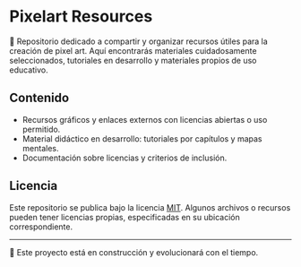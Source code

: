 # Pixelart Resources

🎨 Repositorio dedicado a compartir y organizar recursos útiles para la creación de pixel art. Aquí encontrarás materiales cuidadosamente seleccionados, tutoriales en desarrollo y materiales propios de uso educativo.

## Contenido

- Recursos gráficos y enlaces externos con licencias abiertas o uso permitido.
- Material didáctico en desarrollo: tutoriales por capítulos y mapas mentales.
- Documentación sobre licencias y criterios de inclusión.

## Licencia

Este repositorio se publica bajo la licencia [MIT](./LICENSE). Algunos archivos o recursos pueden tener licencias propias, especificadas en su ubicación correspondiente.

---

🧩 Este proyecto está en construcción y evolucionará con el tiempo.
